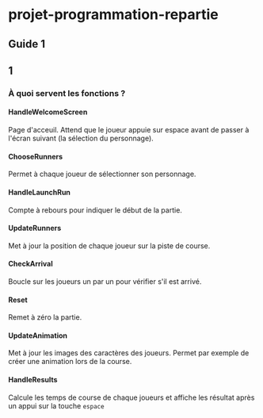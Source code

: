 # projet-programmation-repartie

## Guide 1

## 1

### À quoi servent les fonctions ?

#### HandleWelcomeScreen

Page d'acceuil. Attend que le joueur appuie sur espace avant de passer à l'écran suivant (la sélection du personnage).

#### ChooseRunners

Permet à chaque joueur de sélectionner son personnage.

#### HandleLaunchRun

Compte à rebours pour indiquer le début de la partie.

#### UpdateRunners

Met à jour la position de chaque joueur sur la piste de course.

#### CheckArrival

Boucle sur les joueurs un par un pour vérifier s'il est arrivé.

#### Reset

Remet à zéro la partie.

#### UpdateAnimation

Met à jour les images des caractères des joueurs. Permet par exemple de créer une animation lors de la course.

#### HandleResults

Calcule les temps de course de chaque joueurs et affiche les résultat après un appui sur la touche `espace`